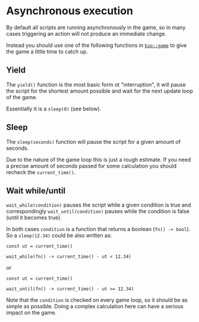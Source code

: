 # Asynchronous execution

By default all scripts are running asynchronously in the game, so in many cases triggering an action will not produce an immediate change.

Instead you should use one of the following functions in [`ksp::game`](../reference/ksp/game.md) to give the game a little time to catch up.

## Yield

The `yield()` function is the most basic form ot "interruption", it will pause the script for the shortest amount possible and wait for the next update loop of the game.

Essentially it is a `sleep(0)` (see below).

## Sleep

The `sleep(seconds)` function will pause the script for a given amount of seconds. 

Due to the nature of the game loop this is just a rough estimate. If you need a precise amount of seconds passed for some calculation you should recheck the `current_time()`. 

## Wait while/until

`wait_while(condition)` pauses the script while a given condition is true and correspondingly `wait_until(condition)` pauses while the condition is false (until it becomes true).

In both cases `condition` is a function that returns a boolean (`fn() -> bool`). So a `sleep(12.34)` could be also written as:
```
const ut = current_time()

wait_while(fn() -> current_time() - ut < 12.34)
```
or
```
const ut = current_time()

wait_until(fn() -> current_time() - ut >= 12.34)
```

Note that the `condition` is checked on every game loop, so it should be as simple as possible. Doing a complex calculation here can have a serious impact on the game.

